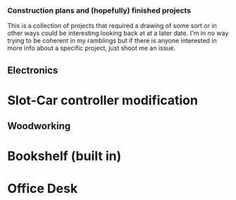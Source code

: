 ### Construction plans and (hopefully) finished projects

This is a collection of projects that required a drawing of some sort or in other ways could be interesting looking back at at a later date.
I'm in no way trying to be coherent in my ramblings but if there is anyone interested in more info about a specific project, just shoot me an issue.

## Electronics
# Slot-Car controller modification

## Woodworking
# Bookshelf (built in)
# Office Desk

